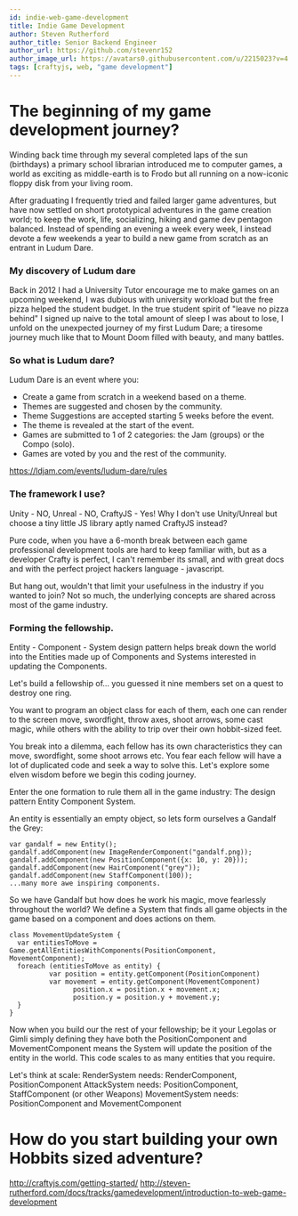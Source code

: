 ```yaml
---
id: indie-web-game-development
title: Indie Game Development
author: Steven Rutherford
author_title: Senior Backend Engineer
author_url: https://github.com/stevenr152
author_image_url: https://avatars0.githubusercontent.com/u/2215023?v=4
tags: [craftyjs, web, "game development"]
---
```


# The beginning of my game development journey?
Winding back time through my several completed laps of the sun (birthdays) a primary school librarian introduced me to computer games, a world as exciting as middle-earth is to Frodo but all running on a now-iconic floppy disk from your living room.

After graduating I frequently tried and failed larger game adventures, but have now settled on short prototypical adventures in the game creation world; to keep the work, life, socializing, hiking and game dev pentagon balanced. Instead of spending an evening a week every week, I instead devote a few weekends a year to build a new game from scratch as an entrant in Ludum Dare.

### My discovery of Ludum dare
Back in 2012 I had a University Tutor encourage me to make games on an upcoming weekend, I was dubious with university workload but the free pizza helped the student budget. In the true student spirit of "leave no pizza behind" I signed up naive to the total amount of sleep I was about to lose, I unfold on the unexpected journey of my first Ludum Dare; a tiresome journey much like that to Mount Doom filled with beauty, and many battles.

### So what is Ludum dare?
Ludum Dare is an event where you:
- Create a game from scratch in a weekend based on a theme.
- Themes are suggested and chosen by the community. 
- Theme Suggestions are accepted starting 5 weeks before the event. 
- The theme is revealed at the start of the event.
- Games are submitted to 1 of 2 categories: the Jam (groups) or the Compo (solo).
- Games are voted by you and the rest of the community.

https://ldjam.com/events/ludum-dare/rules

### The framework I use?
Unity - NO, Unreal - NO, CraftyJS - Yes!
Why I don't use Unity/Unreal but choose a tiny little JS library aptly named CraftyJS instead?

Pure code, when you have a 6-month break between each game professional development tools are hard to keep familiar with, but as a developer Crafty is perfect, I can't remember its small, and with great docs and with the perfect project hackers language - javascript. 

But hang out, wouldn't that limit your usefulness in the industry if you wanted to join? Not so much, the underlying concepts are shared across most of the game industry.

### Forming the fellowship.
Entity - Component - System design pattern helps break down the world into the Entities made up of Components and Systems interested in updating the Components.

Let's build a fellowship of... you guessed it nine members set on a quest to destroy one ring.

You want to program an object class for each of them, each one can render to the screen move, swordfight, throw axes, shoot arrows, some cast magic, while others with the ability to trip over their own hobbit-sized feet.

You break into a dilemma, each fellow has its own characteristics they can move, swordfight, some shoot arrows etc. You fear each fellow will have a lot of duplicated code and seek a way to solve this. Let's explore some elven wisdom before we begin this coding journey.

Enter the one formation to rule them all in the game industry: The design pattern Entity Component System.

An entity is essentially an empty object, so lets form ourselves a Gandalf the Grey:
```
var gandalf = new Entity();
gandalf.addComponent(new ImageRenderComponent("gandalf.png));
gandalf.addComponent(new PositionComponent({x: 10, y: 20}));
gandalf.addComponent(new HairComponent("grey"));
gandalf.addComponent(new StaffComponent(100));
...many more awe inspiring components.
```

So we have Gandalf but how does he work his magic, move fearlessly throughout the world?
We define a System that finds all game objects in the game based on a component and does actions on them.

```
class MovementUpdateSystem {
  var entitiesToMove = Game.getAllEntitiesWithComponents(PositionComponent, MovementComponent);
  foreach (entitiesToMove as entity) {
          var position = entity.getComponent(PositionComponent)
          var movement = entity.getComponent(MovementComponent)
                position.x = position.x + movement.x;
                position.y = position.y + movement.y;
  }
}
```

Now when you build our the rest of your fellowship; be it your Legolas or Gimli simply defining they have both the PositionComponent and MovementComponent means the System will update the position of the entity in the world. This code scales to as many entities that you require.

Let's think at scale:
RenderSystem needs: RenderComponent, PositionComponent
AttackSystem needs: PositionComponent, StaffComponent (or other Weapons)
MovementSystem needs: PositionComponent and MovementComponent

# How do you start building your own Hobbits sized adventure?
http://craftyjs.com/getting-started/
http://steven-rutherford.com/docs/tracks/gamedevelopment/introduction-to-web-game-development



